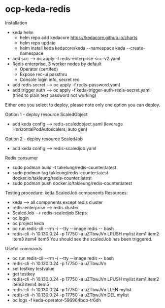 # ocp-keda-redis
Installation
- keda helm
    - helm repo add kedacore https://kedacore.github.io/charts
    - helm repo update
    - helm install keda kedacore/keda --namespace keda --create-namespace
- add scc --> oc apply -f redis-enterprise-scc-v2.yaml
- Redis enterprise, 3 worker nodes by default
    - Operator (certifed)
    - Expose rec-ui passthru
    - Console login info, secret rec
- add redis secret --> oc apply -f redis-password.yaml
- add trigger auth --> oc apply -f keda-trigger-auth-redis-secret.yaml (tried to plain text password not working)

Either one you select to deploy, please note only one option you can deploy.

Option 1 - deploy resource ScaledObject
- add keda config --> redis-scaledobject.yaml (leverage HorizontalPodAutoscalers, auto gen)

Option 2 - deploy resource ScaledJob
- add keda config --> redis-scaledjob.yaml

Redis consumer
- sudo podman build -t takelung/redis-counter:latest .
- sudo podman tag takleung/redis-counter:latest docker.io/takleung/redis-counter:latest
- sudo podman push docker.io/takleung/redis-counter:latest

Testing procedure: keda ScaledJob components
Resources:
- keda --> all components except redis cluster
- redis-enterprise --> redis cluster
- ScaledJob --> redis-scaledjob
Steps:
- oc login
- oc project keda
- oc run redis-cli --rm -i --tty --image redis -- bash
- redis-cli -h 10.130.0.24 -p 17750 -a uZTbwJVn LPUSH mylist item1 item2 item3 item4 item5
You should see the scaledJob has been triggered.

Useful commands
- oc run redis-cli --rm -i --tty --image redis -- bash
- redis-cli -h 10.130.0.24 -p 17750 -a uZTbwJVn
- set testkey testvalue
- get testkey
- redis-cli -h 10.130.0.24 -p 17750 -a uZTbwJVn LPUSH mylist item1 item2 item3 item4 item5
- redis-cli -h 10.130.0.24 -p 17750 -a uZTbwJVn LLEN mylist
- redis-cli -h 10.130.0.24 -p 17750 -a uZTbwJVn DEL mylist
- oc logs -f keda-operator-596964bcb-tr6dh


